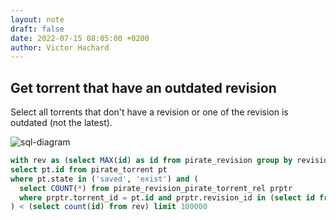 ```yaml
---
layout: note
draft: false
date: 2022-07-15 08:05:00 +0200
author: Victor Hachard
---
```


## Get torrent that have an outdated revision

Select all torrents that don't have a revision or one of the revision is outdated (not the latest).

![sql-diagram]({{site.baseurl}}/res/sql-102/1.png)

```sql
with rev as (select MAX(id) as id from pirate_revision group by revision_type)  /*select all revision (last one of each type)*/
select pt.id from pirate_torrent pt
where pt.state in ('saved', 'exist') and (
  select COUNT(*) from pirate_revision_pirate_torrent_rel prptr
  where prptr.torrent_id = pt.id and prptr.revision_id in (select id from rev)
) < (select count(id) from rev) limit 100000
```

